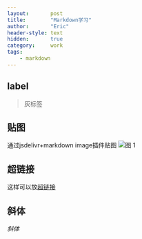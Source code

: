 ```yaml
---
layout:       post
title:        "Markdown学习"
author:       "Eric"
header-style: text
hidden:       true
category:     work
tags:
    - markdown
---
```

label
--
> 灰标签

贴图
--
通过jsdelivr+markdown image插件贴图
![图 1](https://cdn.jsdelivr.net/gh/skycity11/picture@master/pic/f7c101cdc2e469c5bcf4c4c2a62ead81cb9ead9a7aa6ab08eb8faa02154823b8.png)  


超链接
--
这样可以放[超链接](https://www.zhihu.com/search?q=%E5%9C%A3%E5%A1%94%E5%85%8B%E6%8B%89%E6%8B%89&search_source=Entity&hybrid_search_source=Entity&hybrid_search_extra=%7B%22sourceType%22%3A%22answer%22%2C%22sourceId%22%3A1321904076%7D)

斜体
--
_斜体_

